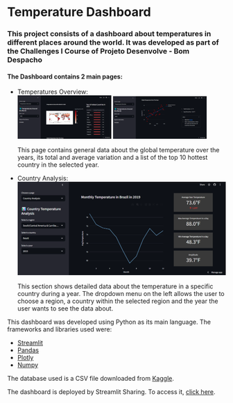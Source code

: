 # Temperature Dashboard

<body>
  <h3>This project consists of a dashboard about temperatures in different places around the world. It was developed as part of the Challenges I Course of Projeto Desenvolve - Bom Despacho </h3>
  <h4>The Dashboard contains 2 main pages:</h4>
  <ul>
    <li>Temperatures Overview:</li>
    <img src = 'prints/print_1.png' style="display: inline-block;width: 45%;">
    <img src = 'prints/print_3.png' style="display: inline-block; width:45%">
    <p>This page contains general data about the global temperature over the years, its total and average variation and a list of the top 10 hottest country in the selected year. </p>
    <li>
      Country Analysis:
    </li>
    <img src='prints/print_2.png'>
    <p>This section shows detailed data about the temperature in a specific country during a year. The dropdown menu on the left allows the user to choose a region, a country within the selected region and the year the user wants to see the data about.</p>
  </ul>
  <div>
    This dashboard was developed using Python as its main language. The frameworks and libraries used were:
    <ul>
      <li><a href= 'https://streamlit.io/' target="_blank">Streamlit</a></li>
      <li><a href= 'https://pandas.pydata.org/'>Pandas</a></li>
      <li><a href= 'https://plotly.com/'>Plotly</a></li>
      <li><a href= 'https://numpy.org/'>Numpy</a></li>
    </ul>
  </div>
  <div>
    <p>The database used is a CSV file downloaded from <a href= 'https://www.kaggle.com/datasets/sudalairajkumar/daily-temperature-of-major-cities'>Kaggle</a>.</p>
    <p>The dashboard is deployed by Streamlit Sharing. To access it, <a href='https://temperaturedashboard.streamlit.app/'>click here</a>.</p>
  </div>
</body>
